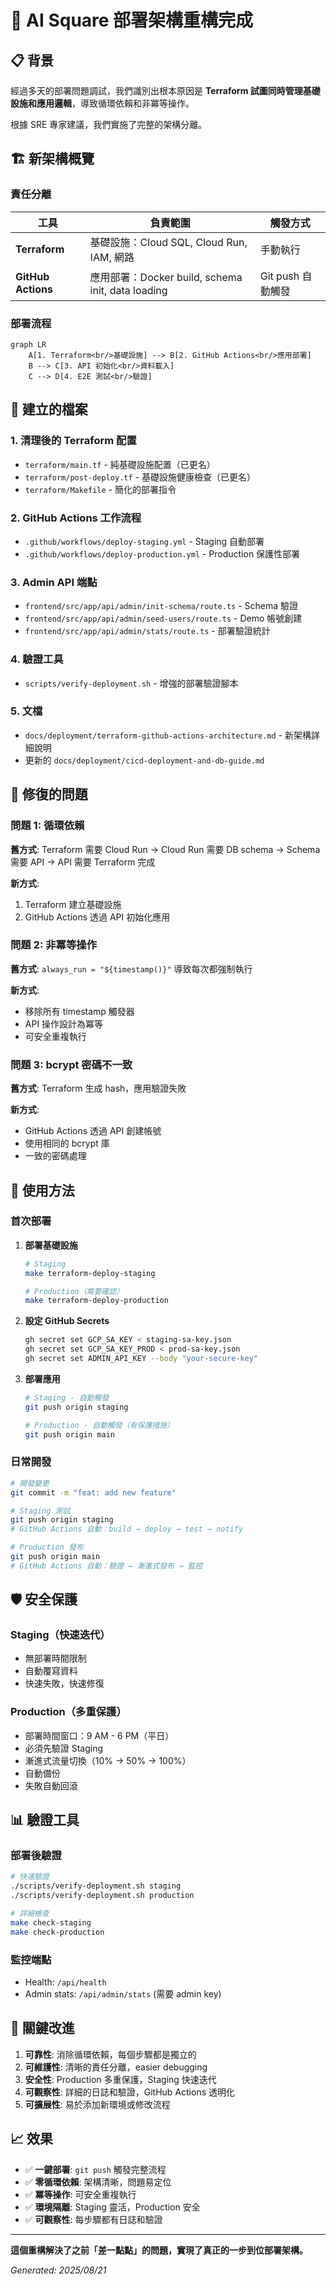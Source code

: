 # 🚀 AI Square 部署架構重構完成

## 📋 背景

經過多天的部署問題調試，我們識別出根本原因是 **Terraform 試圖同時管理基礎設施和應用邏輯**，導致循環依賴和非冪等操作。

根據 SRE 專家建議，我們實施了完整的架構分離。

## 🏗️ 新架構概覽

### 責任分離

| 工具 | 負責範圍 | 觸發方式 |
|------|----------|----------|
| **Terraform** | 基礎設施：Cloud SQL, Cloud Run, IAM, 網路 | 手動執行 |
| **GitHub Actions** | 應用部署：Docker build, schema init, data loading | Git push 自動觸發 |

### 部署流程

```mermaid
graph LR
    A[1. Terraform<br/>基礎設施] --> B[2. GitHub Actions<br/>應用部署]
    B --> C[3. API 初始化<br/>資料載入]
    C --> D[4. E2E 測試<br/>驗證]
```

## 📁 建立的檔案

### 1. 清理後的 Terraform 配置
- `terraform/main.tf` - 純基礎設施配置（已更名）
- `terraform/post-deploy.tf` - 基礎設施健康檢查（已更名）
- `terraform/Makefile` - 簡化的部署指令

### 2. GitHub Actions 工作流程
- `.github/workflows/deploy-staging.yml` - Staging 自動部署
- `.github/workflows/deploy-production.yml` - Production 保護性部署

### 3. Admin API 端點
- `frontend/src/app/api/admin/init-schema/route.ts` - Schema 驗證
- `frontend/src/app/api/admin/seed-users/route.ts` - Demo 帳號創建
- `frontend/src/app/api/admin/stats/route.ts` - 部署驗證統計

### 4. 驗證工具
- `scripts/verify-deployment.sh` - 增強的部署驗證腳本

### 5. 文檔
- `docs/deployment/terraform-github-actions-architecture.md` - 新架構詳細說明
- 更新的 `docs/deployment/cicd-deployment-and-db-guide.md`

## 🔧 修復的問題

### 問題 1: 循環依賴
**舊方式**: Terraform 需要 Cloud Run → Cloud Run 需要 DB schema → Schema 需要 API → API 需要 Terraform 完成

**新方式**: 
1. Terraform 建立基礎設施
2. GitHub Actions 透過 API 初始化應用

### 問題 2: 非冪等操作
**舊方式**: `always_run = "${timestamp()}"` 導致每次都強制執行

**新方式**: 
- 移除所有 timestamp 觸發器
- API 操作設計為冪等
- 可安全重複執行

### 問題 3: bcrypt 密碼不一致
**舊方式**: Terraform 生成 hash，應用驗證失敗

**新方式**: 
- GitHub Actions 透過 API 創建帳號
- 使用相同的 bcrypt 庫
- 一致的密碼處理

## 🚀 使用方法

### 首次部署

1. **部署基礎設施**
   ```bash
   # Staging
   make terraform-deploy-staging
   
   # Production（需要確認）
   make terraform-deploy-production
   ```

2. **設定 GitHub Secrets**
   ```bash
   gh secret set GCP_SA_KEY < staging-sa-key.json
   gh secret set GCP_SA_KEY_PROD < prod-sa-key.json
   gh secret set ADMIN_API_KEY --body "your-secure-key"
   ```

3. **部署應用**
   ```bash
   # Staging - 自動觸發
   git push origin staging
   
   # Production - 自動觸發（有保護措施）
   git push origin main
   ```

### 日常開發

```bash
# 開發變更
git commit -m "feat: add new feature"

# Staging 測試
git push origin staging
# GitHub Actions 自動：build → deploy → test → notify

# Production 發布
git push origin main
# GitHub Actions 自動：驗證 → 漸進式發布 → 監控
```

## 🛡️ 安全保護

### Staging（快速迭代）
- 無部署時間限制
- 自動覆寫資料
- 快速失敗，快速修復

### Production（多重保護）
- 部署時間窗口：9 AM - 6 PM（平日）
- 必須先驗證 Staging
- 漸進式流量切換（10% → 50% → 100%）
- 自動備份
- 失敗自動回滾

## 📊 驗證工具

### 部署後驗證
```bash
# 快速驗證
./scripts/verify-deployment.sh staging
./scripts/verify-deployment.sh production

# 詳細檢查
make check-staging
make check-production
```

### 監控端點
- Health: `/api/health`
- Admin stats: `/api/admin/stats` (需要 admin key)

## 🎯 關鍵改進

1. **可靠性**: 消除循環依賴，每個步驟都是獨立的
2. **可維護性**: 清晰的責任分離，easier debugging
3. **安全性**: Production 多重保護，Staging 快速迭代
4. **可觀察性**: 詳細的日誌和驗證，GitHub Actions 透明化
5. **可擴展性**: 易於添加新環境或修改流程

## 📈 效果

- ✅ **一鍵部署**: `git push` 觸發完整流程
- ✅ **零循環依賴**: 架構清晰，問題易定位
- ✅ **冪等操作**: 可安全重複執行
- ✅ **環境隔離**: Staging 靈活，Production 安全
- ✅ **可觀察性**: 每步驟都有日誌和驗證

---

**這個重構解決了之前「差一點點」的問題，實現了真正的一步到位部署架構。**

*Generated: 2025/08/21*